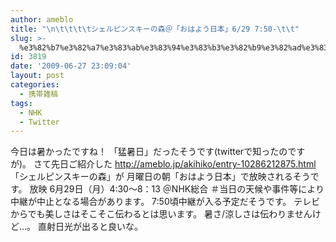 ```yaml
---
author: ameblo
title: "\n\t\t\t\tシェルピンスキーの森＠「おはよう日本」6/29 7:50-\t\t"
slug: >-
  %e3%82%b7%e3%82%a7%e3%83%ab%e3%83%94%e3%83%b3%e3%82%b9%e3%82%ad%e3%83%bc%e3%81%ae%e6%a3%ae%ef%bc%a0%e3%80%8c%e3%81%8a%e3%81%af%e3%82%88%e3%81%86%e6%97%a5%e6%9c%ac%e3%80%8d629-750
id: 3819
date: '2009-06-27 23:09:04'
layout: post
categories:
  - 携帯雑稿
tags:
  - NHK
  - Twitter
---
```


今日は暑かったですね！ 「猛暑日」だったそうです(twitterで知ったのですが)。 さて先日ご紹介した http://ameblo.jp/akihiko/entry-10286212875.html 「シェルピンスキーの森」が 月曜日の朝「おはよう日本」で放映されるそうです。 放映 6月29日（月）4:30～8：13 ＠NHK総合 ＃当日の天候や事件等により中継が中止となる場合があります。 7:50頃中継が入る予定だそうです。 テレビからでも美しさはそこそこ伝わるとは思います。 暑さ/涼しさは伝わりませんけど…。 直射日光が出ると良いな。